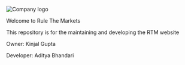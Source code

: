 ![Company logo](/bhandariaditya.github.io/assets/rtm_logo.jpg)

Welcome to Rule The Markets

This repository is for the maintaining and developing the RTM website

Owner:
    Kinjal Gupta

Developer:
    Aditya Bhandari